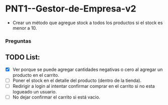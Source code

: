 # PNT1--Gestor-de-Empresa-v2

- Crear un método que agregue stock a todos los productos si el stock es menor a 10.

### Preguntas

## TODO List:
- [X] Ver porque se puede agregar cantidades negativas o cero al agregar un producto en el carrito.
- [ ] Poner el stock en el detalle del producto (dentro de la tienda).
- [ ] Redirigir a login al intentar confirmar comprar en el carrito si no esta logueado un usuario.
- [ ] No dejar confirmar el carrito si está vacio.
